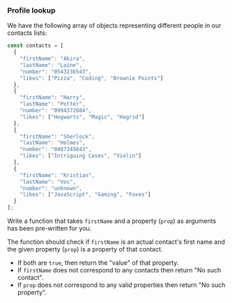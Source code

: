 ### Profile lookup

We have the following array of objects representing different people in our contacts lists:

```javascript
const contacts = [
  {
    "firstName": "Akira",
    "lastName": "Laine",
    "number": "0543236543",
    "likes": ["Pizza", "Coding", "Brownie Points"]
  },
  {
    "firstName": "Harry",
    "lastName": "Potter",
    "number": "0994372684",
    "likes": ["Hogwarts", "Magic", "Hagrid"]
  },
  {
    "firstName": "Sherlock",
    "lastName": "Holmes",
    "number": "0487345643",
    "likes": ["Intriguing Cases", "Violin"]
  },
  {
    "firstName": "Kristian",
    "lastName": "Vos",
    "number": "unknown",
    "likes": ["JavaScript", "Gaming", "Foxes"]
  }
];
```

Write a function that takes `firstName` and a property (`prop`) as arguments has been pre-written for you.

The function should check if `firstName` is an actual contact's first name and the given property (`prop`) is a property of that contact. 
- If both are `true`, then return the "value" of that property. 
- If `firstName` does not correspond to any contacts then return "No such contact". 
- If `prop` does not correspond to any valid properties then return "No such property".
